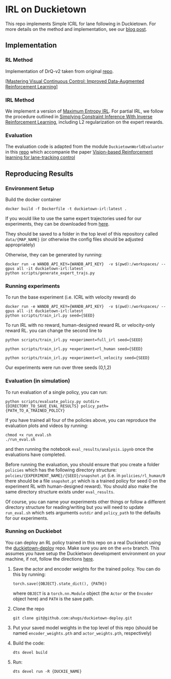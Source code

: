 

# IRL on Duckietown

This repo implements Simple ICRL for lane following in Duckietown. For more details on the method and implementation, see our [blog post](https://ahugs.github.io/blog/2024/lane_following). 

## Implementation 
### RL Method

Implementation of DrQ-v2 taken from original [repo](https://github.com/facebookresearch/drqv2).

[[Mastering Visual Continuous Control: Improved Data-Augmented Reinforcement Learning]](https://arxiv.org/abs/2107.09645)

### IRL Method
We implement a version of [Maximum Entropy IRL](https://cdn.aaai.org/AAAI/2008/AAAI08-227.pdf). For partial IRL,
we follow the procedure outlined in [Simplying Constraint Inference With Inverse Reinforcement Learning](https://openreview.net/forum?id=T5Cerv7PT2), including L2 regularization on the expert rewards.

### Evaluation
The evaluation code is adapted from the module `DuckietownWorldEvaluator` in this [repo](https://github.com/kaland313/Duckietown-RL/tree/420b7f064321b9b98edf1900a013562388a15101)
which accompanie the paper [Vision-based Reinforcement learning for lane-tracking control](https://acta.imeko.org/index.php/acta-imeko/article/view/IMEKO-ACTA-10%20%282021%29-03-04)

## Reproducing Results

### Environment Setup

Build the docker container
```
docker build -f Dockerfile -t duckietown-irl:latest .
```

If you would like to use the same expert trajectories used for our experiments, they can be downloaded from [here](https://drive.google.com/drive/folders/1qB9dCyfNXDdcKx3UfDHMAonc-Q_Yp-cj?usp=sharing).

They should be saved to a folder in the top level of this repository called `data/{MAP_NAME}` (or otherwise the config files should be adjusted appropriately)

Otherwise, they can be generated by running:

```
docker run -e WANDB_API_KEY={WANDB_API_KEY}  -v $(pwd):/workspaces/ --gpus all -it duckietown-irl:latest
python scripts/generate_expert_trajs.py
```

### Running experiments 
To run the base experiment (i.e. ICRL with velocity reward) do

```
docker run -e WANDB_API_KEY={WANDB_API_KEY}  -v $(pwd):/workspaces/ --gpus all -it duckietown-irl:latest
python scripts/train_irl.py seed={SEED}
```

To run IRL with no reward, human-designed reward RL or velocity-only reward RL. you can change the second line to

```python scripts/train_irl.py +experiment=full_irl seed={SEED}```

```python scripts/train_irl.py +experiment=rl_human seed={SEED}```

```python scripts/train_irl.py +experiment=rl_velocity seed={SEED}```

Our experiments were run over three seeds (0,1,2)

### Evaluation (in simulation)

To run evaluation of a single policy, you can run:
```
python scripts/evaluate_policy.py outdir={DIRECTORY_TO_SAVE_EVAL_RESULTS} policy_path={PATH_TO_A_TRAINED_POLICY}
```

If you have trained all four of the policies above, you can reproduce the evaluation plots and videos by running:

```
chmod +x run_eval.sh
./run_eval.sh
```

and then running the notebook `eval_results/analysis.ipynb` once the evaluations have completed.

Before running the evaluation, you should ensure that you create a folder `policies` which has the following directory structure: `polcies/{EXPERIMENT_NAME}/{SEED}/snapshot.pt` (i.e. in `policies/rl_human/0` there should be a file `snapshot.pt` which is a trained policy for seed 0 on the experiment RL with human-designed reward). You should also make the same directory structure exists under `eval_results`. 

Of course, you can name your experiments other things or follow a different directory structure for reading/writing but you will need to update `run_eval.sh` which sets arguments `outdir` and `policy_path` to the defaults for our experiments.

### Running on Duckiebot

You can deploy an RL policy trained in this repo on a real Duckiebot using the [duckietown-deploy](https://github.com/ahugs/duckietown-deploy/tree/ente) repo. Make sure you are on the `ente` branch. This assumes you have setup the Duckietwon development environment on your machine, if not, follow the directions [here](https://docs.duckietown.com/ente/opmanual-duckiebot/setup/setup_laptop/index.html).


1. Save the actor and encoder weights for the trained policy. You can do this by running:

    ```torch.save({OBJECT}.state_dict(), {PATH})``` 

    where `OBJECT` is a `torch.nn.Module` object (the `Actor` or the `Encoder` object here) and `PATH` is the save path.

2. Clone the repo 

    ```
    git clone git@github.com:ahugs/duckietown-deploy.git
    ```

3. Put your saved model weights in the top level of this repo (should be named `encoder_weights.pth` and `actor_weights.pth`, respectively)

4. Build the code:
    ```
    dts devel build
    ```

5. Run:
    ```
    dts devel run -R {DUCKIE_NAME}
    ```
